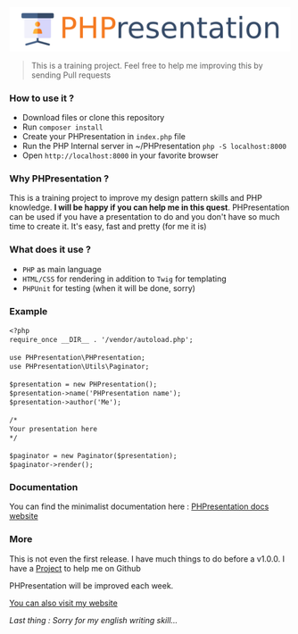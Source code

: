 ![Logo](https://github.com/JuGid/PHPresentation/blob/master/docs/logo_phpresentation.png)

> This is a training project. Feel free to help me improving this by sending Pull requests

### How to use it ?
- Download files or clone this repository
- Run `composer install`
- Create your PHPresentation in `index.php` file
- Run the PHP Internal server in ~/PHPresentation `php -S localhost:8000`
- Open `http://localhost:8000` in your favorite browser

### Why PHPresentation ?
This is a training project to improve my design pattern skills and PHP knowledge.
**I will be happy if you can help me in this quest**.
PHPresentation can be used if you have a presentation to do and you don't have so much time to create it. It's easy, fast and pretty (for me it is)

### What does it use ?

 - `PHP` as main language
 - `HTML/CSS` for rendering in addition to `Twig` for templating
 - `PHPUnit` for testing (when it will be done, sorry)

### Example

    <?php
    require_once __DIR__ . '/vendor/autoload.php';
    
    use PHPresentation\PHPresentation;
    use PHPresentation\Utils\Paginator;
    
    $presentation = new PHPresentation();
    $presentation->name('PHPresentation name');
    $presentation->author('Me');
    
    /*
    Your presentation here
    */
    
    $paginator = new Paginator($presentation);
    $paginator->render();

### Documentation

You can find the minimalist documentation here : [PHPresentation docs website](https://jugid.github.io/PHPresentation/)
### More
This is not even the first release. I have much things to do before a v1.0.0. I have a [Project](https://github.com/JuGid/PHPresentation/projects/1) to help me on Github

PHPresentation will be improved each week.

[You can also visit my website](https://jugid.Fr)

*Last thing : Sorry for my english writing skill...*

